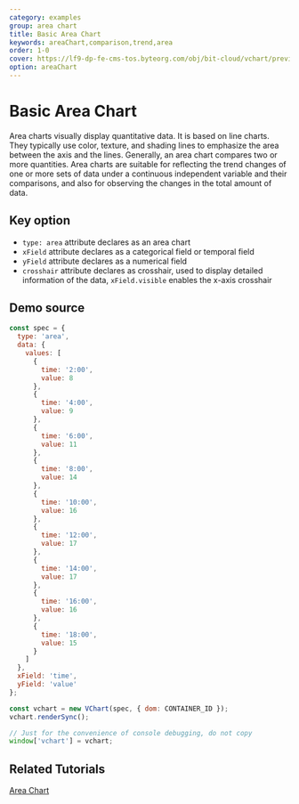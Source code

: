 ```yaml
---
category: examples
group: area chart
title: Basic Area Chart
keywords: areaChart,comparison,trend,area
order: 1-0
cover: https://lf9-dp-fe-cms-tos.byteorg.com/obj/bit-cloud/vchart/preview/area-chart/basic-area.png
option: areaChart
---
```


# Basic Area Chart

Area charts visually display quantitative data. It is based on line charts. They typically use color, texture, and shading lines to emphasize the area between the axis and the lines. Generally, an area chart compares two or more quantities. Area charts are suitable for reflecting the trend changes of one or more sets of data under a continuous independent variable and their comparisons, and also for observing the changes in the total amount of data.

## Key option

- `type: area` attribute declares as an area chart
- `xField` attribute declares as a categorical field or temporal field
- `yField` attribute declares as a numerical field
- `crosshair` attribute declares as crosshair, used to display detailed information of the data, `xField.visible` enables the x-axis crosshair

## Demo source

```javascript livedemo
const spec = {
  type: 'area',
  data: {
    values: [
      {
        time: '2:00',
        value: 8
      },
      {
        time: '4:00',
        value: 9
      },
      {
        time: '6:00',
        value: 11
      },
      {
        time: '8:00',
        value: 14
      },
      {
        time: '10:00',
        value: 16
      },
      {
        time: '12:00',
        value: 17
      },
      {
        time: '14:00',
        value: 17
      },
      {
        time: '16:00',
        value: 16
      },
      {
        time: '18:00',
        value: 15
      }
    ]
  },
  xField: 'time',
  yField: 'value'
};

const vchart = new VChart(spec, { dom: CONTAINER_ID });
vchart.renderSync();

// Just for the convenience of console debugging, do not copy
window['vchart'] = vchart;
```

## Related Tutorials

[Area Chart](link)
